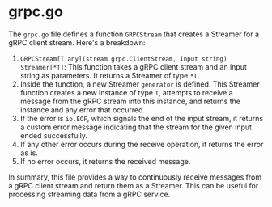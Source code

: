 # grpc.go

The `grpc.go` file defines a function `GRPCStream` that creates a Streamer for a gRPC client stream. Here's a breakdown:

1. `GRPCStream[T any](stream grpc.ClientStream, input string) Streamer[*T]`: This function takes a gRPC client stream and an input string as parameters. It returns a Streamer of type `*T`.
2. Inside the function, a new Streamer `generator` is defined. This Streamer function creates a new instance of type `T`, attempts to receive a message from the gRPC stream into this instance, and returns the instance and any error that occurred.
3. If the error is `io.EOF`, which signals the end of the input stream, it returns a custom error message indicating that the stream for the given input ended successfully.
4. If any other error occurs during the receive operation, it returns the error as is.
5. If no error occurs, it returns the received message.

In summary, this file provides a way to continuously receive messages from a gRPC client stream and return them as a Streamer. This can be useful for processing streaming data from a gRPC service.

